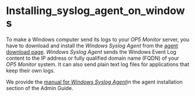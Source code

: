# Installing\_syslog\_agent\_on\_windows

To make a Windows computer send its logs to your *OP5 Monitor* server, you have to download and install the *Windows Syslog Agent* from the [agent download page](https://www.op5.com/download-op5-monitor/agents/). *Windows Syslog Agent* sends the Windows Event Log content to the IP address or fully qualified domain name (FQDN) of your *OP5 Monitor* system. It can also send plain text log files for applications that keep their own logs.

We provide the [manual for *Windows Syslog Agent*](https://kb.op5.com/display/DOC/Windows+SyslogAgent)in the agent installation section of the Admin Guide.

 

 


